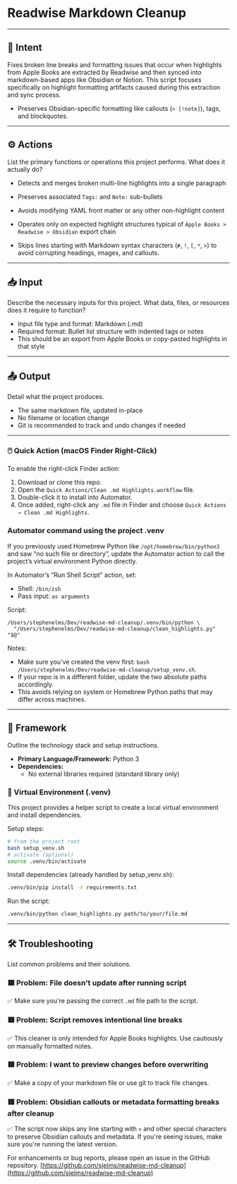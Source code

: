 # Readwise Markdown Cleanup

---

## 📌 Intent
Fixes broken line breaks and formatting issues that occur when highlights from Apple Books are extracted by Readwise and then synced into markdown-based apps like Obsidian or Notion. This script focuses specifically on highlight formatting artifacts caused during this extraction and sync process.

- Preserves Obsidian-specific formatting like callouts (`> [!note]`), tags, and blockquotes.

---

## ⚙️ Actions
List the primary functions or operations this project performs. What does it actually do?
- Detects and merges broken multi-line highlights into a single paragraph
- Preserves associated `Tags:` and `Note:` sub-bullets
- Avoids modifying YAML front matter or any other non-highlight content
- Operates only on expected highlight structures typical of `Apple Books > Readwise > Obsidian` export chain

- Skips lines starting with Markdown syntax characters (`#`, `!`, `[`, `*`, `>`) to avoid corrupting headings, images, and callouts.

---

## 📥 Input
Describe the necessary inputs for this project. What data, files, or resources does it require to function?
- Input file type and format: Markdown (.md)
- Required format: Bullet list structure with indented tags or notes
- This should be an export from Apple Books or copy-pasted highlights in that style

---

## 📤 Output
Detail what the project produces.
- The same markdown file, updated in-place
- No filename or location change
- Git is recommended to track and undo changes if needed

---

### 🖱️ Quick Action (macOS Finder Right-Click)

To enable the right-click Finder action:

1. Download or clone this repo.
2. Open the `Quick Actions/Clean .md Highlights.workflow` file.
3. Double-click it to install into Automator.
4. Once added, right-click any `.md` file in Finder and choose `Quick Actions → Clean .md Highlights`.

### Automator command using the project .venv
If you previously used Homebrew Python like `/opt/homebrew/bin/python3` and saw “no such file or directory”, update the Automator action to call the project’s virtual environment Python directly.

In Automator’s “Run Shell Script” action, set:
- Shell: `/bin/zsh`
- Pass input: `as arguments`

Script:

```
/Users/stephenelms/Dev/readwise-md-cleanup/.venv/bin/python \
  "/Users/stephenelms/Dev/readwise-md-cleanup/clean_highlights.py" "$@"
```

Notes:
- Make sure you’ve created the venv first: `bash /Users/stephenelms/Dev/readwise-md-cleanup/setup_venv.sh`.
- If your repo is in a different folder, update the two absolute paths accordingly.
- This avoids relying on system or Homebrew Python paths that may differ across machines.

---

## 🧱 Framework
Outline the technology stack and setup instructions.
- **Primary Language/Framework:** Python 3
- **Dependencies:**
  - No external libraries required (standard library only)

### 🐍 Virtual Environment (.venv)
This project provides a helper script to create a local virtual environment and install dependencies.

Setup steps:
```bash
# from the project root
bash setup_venv.sh
# activate (optional)
source .venv/bin/activate
```

Install dependencies (already handled by setup_venv.sh):
```bash
.venv/bin/pip install -r requirements.txt
```

Run the script:
```bash
.venv/bin/python clean_highlights.py path/to/your/file.md
```

---

## 🛠️ Troubleshooting

List common problems and their solutions.

### 🟥 Problem: File doesn't update after running script

✅ Make sure you're passing the correct `.md` file path to the script.

### 🟥 Problem: Script removes intentional line breaks

✅ This cleaner is only intended for Apple Books highlights. Use cautiously on manually formatted notes.

### 🟥 Problem: I want to preview changes before overwriting

✅ Make a copy of your markdown file or use git to track file changes.

### 🟥 Problem: Obsidian callouts or metadata formatting breaks after cleanup

✅ The script now skips any line starting with `>` and other special characters to preserve Obsidian callouts and metadata. If you're seeing issues, make sure you're running the latest version.

For enhancements or bug reports, please open an issue in the GitHub repository. [https://github.com/sjelms/readwise-md-cleanup](https://github.com/sjelms/readwise-md-cleanup)